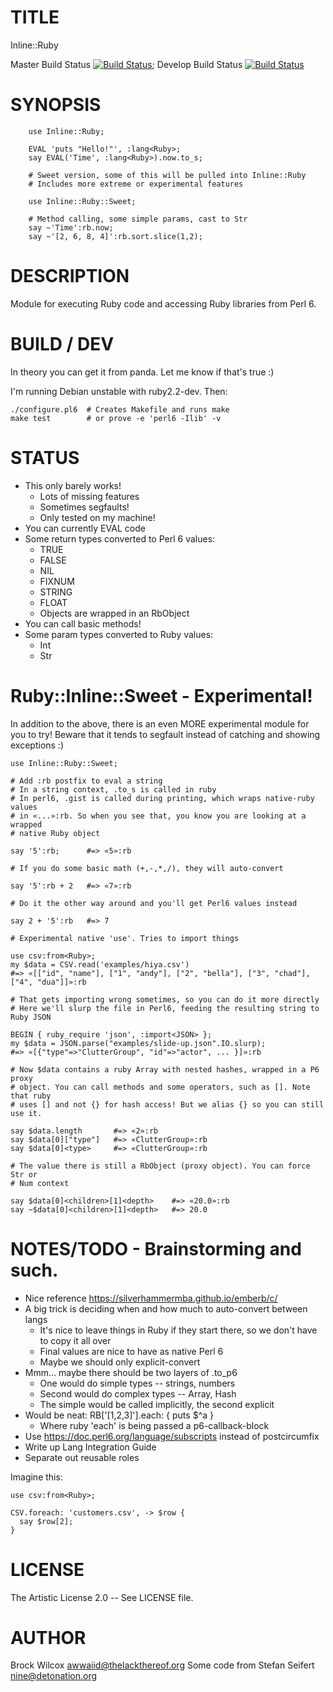 # TITLE

Inline::Ruby

Master Build Status [![Build Status](https://travis-ci.org/awwaiid/p6-Inline-Ruby.svg?branch=master)](https://travis-ci.org/awwaiid/p6-Inline-Ruby); Develop Build Status [![Build Status](https://travis-ci.org/awwaiid/p6-Inline-Ruby.svg?branch=develop)](https://travis-ci.org/awwaiid/p6-Inline-Ruby)

# SYNOPSIS

```
    use Inline::Ruby;

    EVAL 'puts "Hello!"', :lang<Ruby>;
    say EVAL('Time', :lang<Ruby>).now.to_s;

    # Sweet version, some of this will be pulled into Inline::Ruby
    # Includes more extreme or experimental features

    use Inline::Ruby::Sweet;

    # Method calling, some simple params, cast to Str
    say ~'Time':rb.now;
    say ~'[2, 6, 8, 4]':rb.sort.slice(1,2);
```

# DESCRIPTION

Module for executing Ruby code and accessing Ruby libraries from Perl 6.

# BUILD / DEV

In theory you can get it from panda. Let me know if that's
true :)

I'm running Debian unstable with ruby2.2-dev. Then:

    ./configure.pl6  # Creates Makefile and runs make
    make test        # or prove -e 'perl6 -Ilib' -v

# STATUS

* This only barely works!
  * Lots of missing features
  * Sometimes segfaults!
  * Only tested on my machine!
* You can currently EVAL code
* Some return types converted to Perl 6 values:
  * TRUE
  * FALSE
  * NIL
  * FIXNUM
  * STRING
  * FLOAT
  * Objects are wrapped in an RbObject
* You can call basic methods!
* Some param types converted to Ruby values:
  * Int
  * Str

# Ruby::Inline::Sweet - Experimental!

In addition to the above, there is an even MORE experimental module for you to
try! Beware that it tends to segfault instead of catching and showing
exceptions :)

    use Inline::Ruby::Sweet;

    # Add :rb postfix to eval a string
    # In a string context, .to_s is called in ruby
    # In perl6, .gist is called during printing, which wraps native-ruby values
    # in «...»:rb. So when you see that, you know you are looking at a wrapped
    # native Ruby object

    say '5':rb;      #=> «5»:rb

    # If you do some basic math (+,-,*,/), they will auto-convert

    say '5':rb + 2   #=> «7»:rb

    # Do it the other way around and you'll get Perl6 values instead

    say 2 + '5':rb   #=> 7

    # Experimental native 'use'. Tries to import things

    use csv:from<Ruby>;
    my $data = CSV.read('examples/hiya.csv')
    #=> «[["id", "name"], ["1", "andy"], ["2", "bella"], ["3", "chad"], ["4", "dua"]]»:rb

    # That gets importing wrong sometimes, so you can do it more directly
    # Here we'll slurp the file in Perl6, feeding the resulting string to Ruby JSON

    BEGIN { ruby_require 'json', :import<JSON> };
    my $data = JSON.parse("examples/slide-up.json".IO.slurp);
    #=> «[{"type"=>"ClutterGroup", "id"=>"actor", ... }]»:rb

    # Now $data contains a ruby Array with nested hashes, wrapped in a P6 proxy
    # object. You can call methods and some operators, such as []. Note that ruby
    # uses [] and not {} for hash access! But we alias {} so you can still use it.

    say $data.length       #=> «2»:rb
    say $data[0]["type"]   #=> «ClutterGroup»:rb
    say $data[0]<type>     #=> «ClutterGroup»:rb

    # The value there is still a RbObject (proxy object). You can force Str or
    # Num context

    say $data[0]<children>[1]<depth>    #=> «20.0»:rb
    say ~$data[0]<children>[1]<depth>   #=> 20.0


# NOTES/TODO - Brainstorming and such.

* Nice reference https://silverhammermba.github.io/emberb/c/
* A big trick is deciding when and how much to auto-convert between langs
  * It's nice to leave things in Ruby if they start there, so we don't have to copy it all over
  * Final values are nice to have as native Perl 6
  * Maybe we should only explicit-convert
* Mmm... maybe there should be two layers of .to_p6
  * One would do simple types -- strings, numbers
  * Second would do complex types -- Array, Hash
  * The simple would be called implicitly, the second explicit
* Would be neat: RB['[1,2,3]'].each: { puts $^a }
  * Where ruby 'each' is being passed a p6-callback-block
* Use https://doc.perl6.org/language/subscripts instead of postcircumfix
* Write up Lang Integration Guide
* Separate out reusable roles

Imagine this:

    use csv:from<Ruby>;

    CSV.foreach: 'customers.csv', -> $row {
      say $row[2];
    }

# LICENSE

The Artistic License 2.0 -- See LICENSE file.

# AUTHOR

Brock Wilcox <awwaiid@thelackthereof.org>
Some code from Stefan Seifert <nine@detonation.org>
